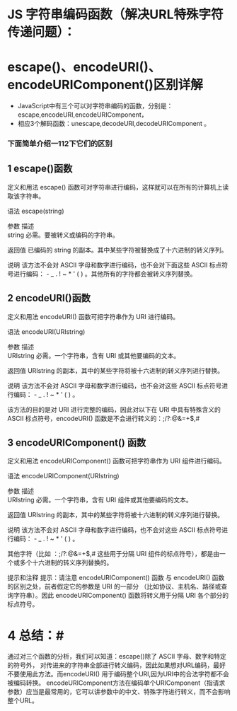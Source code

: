 # JS 字符串编码函数（解决URL特殊字符传递问题）： #
# escape()、encodeURI()、encodeURIComponent()区别详解 #

- JavaScript中有三个可以对字符串编码的函数，分别是： escape,encodeURI,encodeURIComponent，
- 相应3个解码函数：unescape,decodeURI,decodeURIComponent 。

### 下面简单介绍一112下它们的区别 ###

## 1 escape()函数 ##

定义和用法 
escape() 函数可对字符串进行编码，这样就可以在所有的计算机上读取该字符串。

语法 
escape(string)

参数  描述  
string  必需。要被转义或编码的字符串。 

返回值 
已编码的 string 的副本。其中某些字符被替换成了十六进制的转义序列。

说明 
该方法不会对 ASCII 字母和数字进行编码，也不会对下面这些 ASCII 标点符号进行编码： - _ . ! ~ * ' ( ) 。其他所有的字符都会被转义序列替换。

 


## 2 encodeURI()函数 ##
定义和用法 
encodeURI() 函数可把字符串作为 URI 进行编码。

语法 
encodeURI(URIstring)

参数  描述  
URIstring  必需。一个字符串，含有 URI 或其他要编码的文本。 

返回值 
URIstring 的副本，其中的某些字符将被十六进制的转义序列进行替换。

说明 
该方法不会对 ASCII 字母和数字进行编码，也不会对这些 ASCII 标点符号进行编码： - _ . ! ~ * ' ( ) 。

该方法的目的是对 URI 进行完整的编码，因此对以下在 URI 中具有特殊含义的 ASCII 标点符号，encodeURI() 函数是不会进行转义的：;/?:@&=+$,#

 


## 3 encodeURIComponent() 函数 ##

定义和用法 
encodeURIComponent() 函数可把字符串作为 URI 组件进行编码。

语法 
encodeURIComponent(URIstring)

参数  描述  
URIstring  必需。一个字符串，含有 URI 组件或其他要编码的文本。 

返回值 
URIstring 的副本，其中的某些字符将被十六进制的转义序列进行替换。

说明 
该方法不会对 ASCII 字母和数字进行编码，也不会对这些 ASCII 标点符号进行编码： - _ . ! ~ * ' ( ) 。

其他字符（比如 ：;/?:@&=+$,# 这些用于分隔 URI 组件的标点符号），都是由一个或多个十六进制的转义序列替换的。

提示和注释 
提示：请注意 encodeURIComponent() 函数 与 encodeURI() 函数的区别之处，前者假定它的参数是 URI 的一部分
（比如协议、主机名、路径或查询字符串）。因此 encodeURIComponent() 函数将转义用于分隔 URI 各个部分的标点符号。

 

# 4 总结：#

 通过对三个函数的分析，我们可以知道：escape()除了 ASCII 字母、数字和特定的符号外，
 对传进来的字符串全部进行转义编码，因此如果想对URL编码，最好不要使用此方法。而encodeURI()
 用于编码整个URI,因为URI中的合法字符都不会被编码转换。
 encodeURIComponent方法在编码单个URIComponent（指请求参数）应当是最常用的，它可以讲参数中的中文、特殊字符进行转义，而不会影响整个URL。

